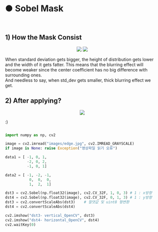 <h1> ● Sobel Mask </h1>
<br>
   
## 1) How the Mask Consist


<p align="center"><img src="https://i0.wp.com/www.adeveloperdiary.com/wp-content/uploads/2019/05/How-to-implement-Sobel-edge-detection-using-Python-from-scratch-adeveloperdiary.com-sobel-sobel-operator.jpg?resize=744%2C356"></img>
<img src="https://i2.wp.com/theailearner.com/wp-content/uploads/2019/05/gradien.png?resize=419%2C132&ssl=1"></img></p>      


When standard deviation gets bigger, the height of distribution gets lower and the width of it gets fatter. This means that the blurring effect will become weaker since
the center coefficient has no big difference with surrounding ones.   
And needless to say, when std_dev gets smaller, thick blurring effect we get.
        
        
## 2) After applying?

<p align="center"><img src="https://www.tutorialspoint.com/dip/images/sobel3.jpg"></img></p> 

:)

```python

import numpy as np, cv2

image = cv2.imread("images/edge.jpg", cv2.IMREAD_GRAYSCALE)
if image is None: raise Exception("영상파일 읽기 오류")

data1 = [ -1, 0, 1,
          -2, 0, 2,
          -1, 0, 1]

data2 = [ -1, -2, -1,
           0,  0,  0,
           1,  2,  1]

dst3 = cv2.Sobel(np.float32(image), cv2.CV_32F, 1, 0, 3) # 1 : x방향
dst4 = cv2.Sobel(np.float32(image), cv2.CV_32F, 0, 1, 3) # 1 : y방향
dst3 = cv2.convertScaleAbs(dst3)    # 절댓값 및 uint8 형변환
dst4 = cv2.convertScaleAbs(dst4)

cv2.imshow("dst3- vertical_OpenCV", dst3)
cv2.imshow("dst4- horizontal_OpenCV", dst4)
cv2.waitKey(0)
```
